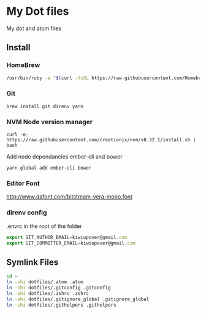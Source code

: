 # My Dot files
My dot and atom files

## Install
### HomeBrew
```sh 
/usr/bin/ruby -e "$(curl -fsSL https://raw.githubusercontent.com/Homebrew/install/master/install)"
```

### Git
```
brew install git direnv yarn
```

### NVM Node version manager
`curl -o- https://raw.githubusercontent.com/creationix/nvm/v0.32.1/install.sh | bash`

Add node dependancies ember-cli and bower
```
yarn global add ember-cli bower
```

### Editor Font
http://www.dafont.com/bitstream-vera-mono.font

### direnv config
.envrc in the root of the folder
```js
export GIT_AUTHOR_EMAIL=kiwiupover@gmail.com
export GIT_COMMITTER_EMAIL=kiwiupover@gmail.com
```

## Symlink Files

```sh
cd ~
ln -shi dotfiles/.atom .atom 
ln -shi dotfiles/.gitconfig .gitconfig
ln -shi dotfiles/.zshrc .zshrc
ln -shi dotfiles/.gitignore_global .gitignore_global
ln -shi dotfiles/.githelpers .githelpers
```
